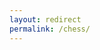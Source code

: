 ```yaml
---
layout: redirect
permalink: /chess/
---
```


<script>window.location.replace('https://docs.google.com/document/d/1Shmarp60M2LDJQHX_bNNyCPOXux5w0qS-Y84P6f23Z4/edit?usp=sharing');</script>
